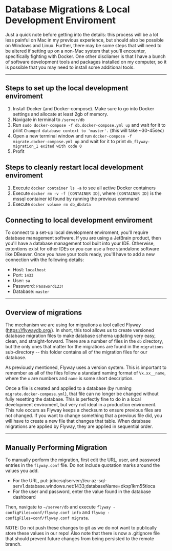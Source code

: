 # Database Migrations & Local Development Enviroment

Just a quick note before getting into the details: this process will be a lot less painful on Mac in my previous experience, but should also be possible on Windows and Linux. Further, there may be some steps that will need to be altered if setting up on a non-Mac system that you'll encounter, specifically fighting with Docker. One other discliamer is that I have a bunch of software development tools and packages installed on my computer, so it is possible that you may need to install some additional tools.

------

## Steps to set up the local development enviroment
 1. Install Docker (and Docker-compose). Make sure to go into Docker settings and allocate at least 2gb of memory.
 2. Navigate in terminal to `/server/db`
 3. Run `sudo docker-compose -f db.docker-compose.yml up` and wait for it to print `Changed database context to 'master'.` (this will take ~30-45sec)
 4. Open a new terminal window and run `docker-compose -f migrate.docker-compose.yml up` and wait for it to print `db_flyway-migration_1 exited with code 0`
 5. Profit

## Steps to cleanly restart local development enviroment
 1. Execute `docker container ls -a` to see all active Docker containers
 2. Execute `docker rm -v -f [CONTAINER ID]`, where `[CONTAINER ID]` is the mssql container id found by running the previous command
 3. Execute `docker volume rm db_dbdata`

## Connecting to local development enviroment
To connect to a set-up local development enviroment, you'll require database management software. If you are using a JetBrain product, then you'll have a database management tool built into your IDE. Otherwise, extentions exist for other IDEs or you can use a free standalone software like DBeaver. Once you have your tools ready, you'll have to add a new connection with the following details:
  - Host: `localhost`
  - Port: `1433`
  - User: `sa`
  - Password: `Password123!`
  - Database: `master`

------

## Overview of migrations
The mechanism we are using for migrations a tool called Flyway (https://flywaydb.org/). In short, this tool allows us to create versioned database migration files to make database schema updating very easy, clean, and straight-forward. There are a number of files in the `db` directory, but the only ones that matter for the migrations are found in the `migrations` sub-directory -- this folder contains all of the migration files for our database.

As previously mentioned, Flyway uses a version system. This is important to remember as all of the files follow a standard naming format of `Vx.xx__name`, where the `x` are numbers and `name` is some short description.

Once a file is created and applied to a database (by running `migrate.docker-compose.yml`), that file can no longer be changed without fully resetting the database. This is perfectly fine to do in a local development enviroment, but very not ideal in a production enviroment. This rule occurs as Flyway keeps a checksum to ensure previous files are not changed. If you want to change something that a previous file did, you will have to create a new file that changes that table. When database migrations are applied by Flyway, they are applied in sequential order.

------

## Manually Performing Migration
To manually perform the migration, first edit the URL, user, and password entries in the `flyway.conf` file. Do not include quotation marks around the values you add.
  - For the URL, put: jdbc:sqlserver://eu-az-sql-serv1.database.windows.net:1433;databaseName=dkxp1krn55tloca
  - For the user and password, enter the value found in the database dashboard

Then, navigate to `~/server/db` and execute `flyway -configFiles=conf/flyway.conf info` and `flyway -configFiles=conf/flyway.conf migrate`.

NOTE: Do not push these changes to git as we do not want to publically store these values in our repo! Also note that there is now a .gitignore file that should prevent future changes from being persisted to the remote branch.
